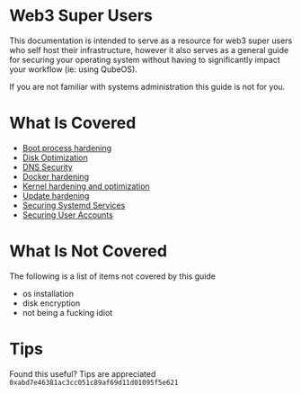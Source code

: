 # Web3 Super Users

This documentation is intended to serve as a resource for web3 super users who self host their infrastructure, however it also serves as a general guide for securing your operating system without having to significantly impact your workflow (ie: using QubeOS).

If you are not familiar with systems administration this guide is not for you.

# What Is Covered

* [Boot process hardening](./SECURING_THE_BOOT_PROCESS.md)
* [Disk Optimization](./DISK_OPTIMIZATION.md)
* [DNS Security](./SECURING_DNS.md)
* [Docker hardening](./DOCKER.md)
* [Kernel hardening and optimization](./KERNEL_HARDENING.md)
* [Update hardening](./UPDATE_HARDENING.md)
* [Securing Systemd Services](./SYSTEMD.md)
* [Securing User Accounts](./USER_ACCOUNTS.md)

# What Is Not Covered

The following is a list of items not covered by this guide

* os installation
* disk encryption 
* not being a fucking idiot

# Tips

Found this useful? Tips are appreciated `0xabd7e46381ac3cc051c89af69d11d01095f5e621`